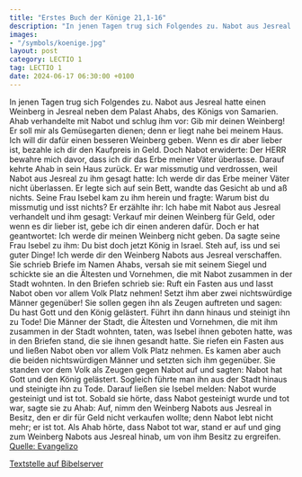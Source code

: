 ```yaml
---
title: "Erstes Buch der Könige 21,1-16"
description: "In jenen Tagen trug sich Folgendes zu. Nabot aus Jesreal hatte einen Weinberg in Jesreal neben dem Palast Ahabs, des Königs von Samarien. Ahab verhandelte mit Nabot und schlug ihm vor: Gib mir deinen Weinberg! Er soll mir als Gemüsegarten dienen; denn er liegt nahe bei meinem Hau...."
images:
- "/symbols/koenige.jpg"
layout: post
category: LECTIO 1
tag: LECTIO 1
date: 2024-06-17 06:30:00 +0100
---
```

In jenen Tagen trug sich Folgendes zu. Nabot aus Jesreal hatte einen Weinberg in Jesreal neben dem Palast Ahabs, des Königs von Samarien.
Ahab verhandelte mit Nabot und schlug ihm vor: Gib mir deinen Weinberg! Er soll mir als Gemüsegarten dienen; denn er liegt nahe bei meinem Haus.<!--more--> Ich will dir dafür einen besseren Weinberg geben. Wenn es dir aber lieber ist, bezahle ich dir den Kaufpreis in Geld.
Doch Nabot erwiderte: Der HERR bewahre mich davor, dass ich dir das Erbe meiner Väter überlasse.
Darauf kehrte Ahab in sein Haus zurück. Er war missmutig und verdrossen, weil Nabot aus Jesreal zu ihm gesagt hatte: Ich werde dir das Erbe meiner Väter nicht überlassen. Er legte sich auf sein Bett, wandte das Gesicht ab und aß nichts.
Seine Frau Isebel kam zu ihm herein und fragte: Warum bist du missmutig und isst nichts?
Er erzählte ihr: Ich habe mit Nabot aus Jesreal verhandelt und ihm gesagt: Verkauf mir deinen Weinberg für Geld, oder wenn es dir lieber ist, gebe ich dir einen anderen dafür. Doch er hat geantwortet: Ich werde dir meinen Weinberg nicht geben.
Da sagte seine Frau Isebel zu ihm: Du bist doch jetzt König in Israel. Steh auf, iss und sei guter Dinge! Ich werde dir den Weinberg Nabots aus Jesreal verschaffen.
Sie schrieb Briefe im Namen Ahabs, versah sie mit seinem Siegel und schickte sie an die Ältesten und Vornehmen, die mit Nabot zusammen in der Stadt wohnten.
In den Briefen schrieb sie: Ruft ein Fasten aus und lasst Nabot oben vor allem Volk Platz nehmen!
Setzt ihm aber zwei nichtswürdige Männer gegenüber! Sie sollen gegen ihn als Zeugen auftreten und sagen: Du hast Gott und den König gelästert. Führt ihn dann hinaus und steinigt ihn zu Tode!
Die Männer der Stadt, die Ältesten und Vornehmen, die mit ihm zusammen in der Stadt wohnten, taten, was Isebel ihnen geboten hatte, was in den Briefen stand, die sie ihnen gesandt hatte.
Sie riefen ein Fasten aus und ließen Nabot oben vor allem Volk Platz nehmen.
Es kamen aber auch die beiden nichtswürdigen Männer und setzten sich ihm gegenüber. Sie standen vor dem Volk als Zeugen gegen Nabot auf und sagten: Nabot hat Gott und den König gelästert. Sogleich führte man ihn aus der Stadt hinaus und steinigte ihn zu Tode.
Darauf ließen sie Isebel melden: Nabot wurde gesteinigt und ist tot.
Sobald sie hörte, dass Nabot gesteinigt wurde und tot war, sagte sie zu Ahab: Auf, nimm den Weinberg Nabots aus Jesreal in Besitz, den er dir für Geld nicht verkaufen wollte; denn Nabot lebt nicht mehr; er ist tot.
Als Ahab hörte, dass Nabot tot war, stand er auf und ging zum Weinberg Nabots aus Jesreal hinab, um von ihm Besitz zu ergreifen.<br>
[Quelle: Evangelizo](https://evangeliumtagfuertag.org/DE/gospel)

[Textstelle auf Bibelserver](https://www.bibleserver.com/EU/1.Könige21,1-16)
